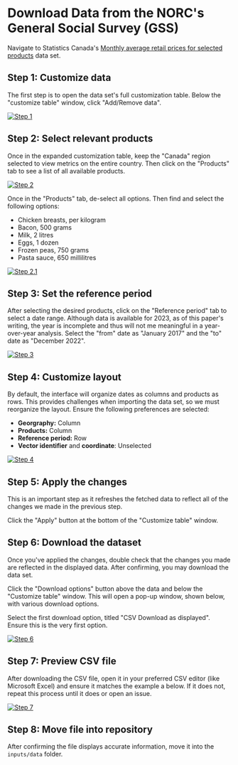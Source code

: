 # Download Data from the NORC's General Social Survey (GSS)
Navigate to Statistics Canada's [Monthly average retail prices for selected products](https://www150.statcan.gc.ca/t1/tbl1/en/tv.action?pid=1810024501) data set. 


## Step 1: Customize data
The first step is to open the data set's full customization table. Below the "customize table" window, click "Add/Remove data". 

[![Step 1](https://raw.githubusercontent.com/seb646/groceries-and-inflation/main/guides/images/00-step_1.png)](https://raw.githubusercontent.com/seb646/groceries-and-inflation/main/guides/images/00-step_1.png)

## Step 2: Select relevant products
Once in the expanded customization table, keep the "Canada" region selected to view metrics on the entire country. Then click on the "Products" tab to see a list of all available products.

[![Step 2](https://raw.githubusercontent.com/seb646/groceries-and-inflation/main/guides/images/00-step_2.png)](https://raw.githubusercontent.com/seb646/groceries-and-inflation/main/guides/images/00-step_2.png)

Once in the "Products" tab, de-select all options. Then find and select the following options:

- Chicken breasts, per kilogram
- Bacon, 500 grams
- Milk, 2 litres
- Eggs, 1 dozen
- Frozen peas, 750 grams
- Pasta sauce, 650 millilitres

[![Step 2.1](https://raw.githubusercontent.com/seb646/groceries-and-inflation/main/guides/images/00-step_3.png)](https://raw.githubusercontent.com/seb646/groceries-and-inflation/main/guides/images/00-step_3.png)

## Step 3: Set the reference period
After selecting the desired products, click on the "Reference period" tab to select a date range. Although data is available for 2023, as of this paper's writing, the year is incomplete and thus will not me meaningful in a year-over-year analysis. Select the "from" date as "January 2017" and the "to" date as "December 2022". 

[![Step 3](https://raw.githubusercontent.com/seb646/groceries-and-inflation/main/guides/images/00-step_4.png)](https://raw.githubusercontent.com/seb646/groceries-and-inflation/main/guides/images/00-step_4.png)

## Step 4: Customize layout
By default, the interface will organize dates as columns and products as rows. This provides challenges when importing the data set, so we must reorganize the layout. Ensure the following preferences are selected: 

- **Georgraphy:** Column
- **Products:** Column
- **Reference period:** Row
- **Vector identifier** and **coordinate**: Unselected

[![Step 4](https://raw.githubusercontent.com/seb646/groceries-and-inflation/main/guides/images/00-step_5.png)](https://raw.githubusercontent.com/seb646/groceries-and-inflation/main/guides/images/00-step_5.png)

## Step 5: Apply the changes
This is an important step as it refreshes the fetched data to reflect all of the changes we made in the previous step. 

Click the "Apply" button at the bottom of the "Customize table" window. 

## Step 6: Download the dataset
Once you've applied the changes, double check that the changes you made are reflected in the displayed data. After confirming, you may download the data set. 

Click the "Download options" button above the data and below the "Customize table" window. This will open a pop-up window, shown below, with various download options.

Select the first download option, titled "CSV Download as displayed". Ensure this is the very first option. 

[![Step 6](https://raw.githubusercontent.com/seb646/groceries-and-inflation/main/guides/images/00-step_6.png)](https://raw.githubusercontent.com/seb646/groceries-and-inflation/main/guides/images/00-step_6.png) 

## Step 7: Preview CSV file 
After downloading the CSV file, open it in your preferred CSV editor (like Microsoft Excel) and ensure it matches the example a below. If it does not, repeat this process until it does or open an issue. 

[![Step 7](https://raw.githubusercontent.com/seb646/groceries-and-inflation/main/guides/images/00-step_7.png)](https://raw.githubusercontent.com/seb646/groceries-and-inflation/main/guides/images/00-step_7.png) 

## Step 8: Move file into repository
After confirming the file displays accurate information, move it into the `inputs/data` folder. 